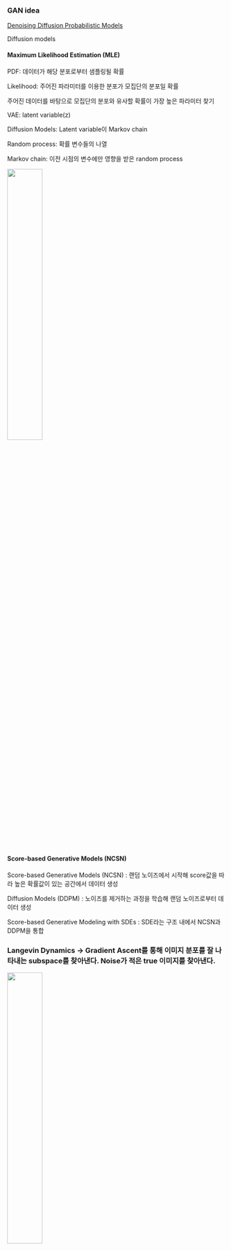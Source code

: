 ### GAN idea

[Denoising Diffusion Probabilistic Models](https://arxiv.org/pdf/2006.11239.pdf)

Diffusion models

#### Maximum Likelihood Estimation (MLE)

PDF: 데이터가 해당 분포로부터 샘플링될 확률

Likelihood: 주어진 파라미터를 이용한 분포가 모집단의 분포일 확률

주어진 데이터를 바탕으로 모집단의 분포와 유사할 확률이 가장 높은 파라미터 찾기

VAE: latent variable(z)

Diffusion Models: Latent variable이 Markov chain

Random process: 확률 변수들의 나열

Markov chain: 이전 시점의 변수에만 영향을 받은 random process

<img src="https://github.com/Hyeseong0317/GAN/blob/main/images/markov chain.PNG" width="40%">

#### Score-based Generative Models (NCSN)
Score-based Generative Models (NCSN) : 랜덤 노이즈에서 시작해 score값을 따라 높은 확률값이 있는 공간에서 데이터 생성

Diffusion Models (DDPM) : 노이즈를 제거하는 과정을 학습해 랜덤 노이즈로부터 데이터 생성

Score-based Generative Modeling with SDEs : SDE라는 구조 내에서 NCSN과 DDPM을 통합

### Langevin Dynamics -> Gradient Ascent를 통해 이미지 분포를 잘 나타내는 subspace를 찾아낸다. Noise가 적은 true 이미지를 찾아낸다.

<img src="https://github.com/Hyeseong0317/Generative-Model/blob/main/images/langevin model.PNG" width="40%">
